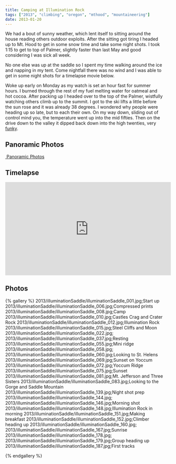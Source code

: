 ```yaml
---
title: Camping at Illumination Rock
tags: ["2013", "climbing", "oregon", "mthood", "mountaineering"]
date: 2013-01-20
---
```


We had a bout of sunny weather, which lent itself to sitting around the house reading others outdoor exploits.  After the sitting got tiring I headed up to Mt. Hood to get in some snow time and take some night shots.  I took 1:15 to get to top of Palmer, slightly faster than last May and good considering I was sick all week.


No one else was up at the saddle so I spent my time walking around the ice and napping in my tent.  Come nightfall there was no wind and I was able to get in some night shots for a timelapse movie below.


Woke up early on Monday as my watch is set an hour fast for summer hours.  I burned through the rest of my fuel melting water for oatmeal and hot cocoa.  After packing up I headed over to the top of the Palmer, wistfully watching others climb up to the summit.  I got to the ski lifts a little before the sun rose and it was already 38 degrees.  I wondered why people were heading up so late, but to each their own.  On my way down, sliding out of control mind you, the temperature went up into the mid fifties.  Then on the drive down to the valley it dipped back down into the high twenties, very <a href="http://cliffmass.blogspot.com/2013/01/super-inversion-and-bad-air.html">funky</a>.

<h2>Panoramic Photos</h2>
<a href="http://willprogramforfood.com/photos/illumination-rock-winter-camping"><img   src="http://willprogramforfood.com/photos/pics/panoramic/2013/illuminationSaddlePano/thumb/illuminationSaddlePano10.jpg" class="photo" alt=""/>
Panoramic Photos</a>

<h2>Timelapse</h2>
<iframe class="photo" src="http://player.vimeo.com/video/58230296?title=0&amp;byline=0&amp;portrait=0" width="525" height="295" frameborder="0" webkitAllowFullScreen allowFullScreen></iframe>


<h2>Photos</h2>
{% gallery %} 
2013/illuminationSaddle/illuminationSaddle_001.jpg;Start up
2013/illuminationSaddle/illuminationSaddle_006.jpg;Compressed prints
2013/illuminationSaddle/illuminationSaddle_008.jpg;Camp
2013/illuminationSaddle/illuminationSaddle_010.jpg;Castles Crag and Crater Rock
2013/illuminationSaddle/illuminationSaddle_012.jpg;Illumination Rock
2013/illuminationSaddle/illuminationSaddle_015.jpg;Steel Cliffs and Moon
2013/illuminationSaddle/illuminationSaddle_022.jpg;
2013/illuminationSaddle/illuminationSaddle_037.jpg;Resting
2013/illuminationSaddle/illuminationSaddle_055.jpg;Mini ridge
2013/illuminationSaddle/illuminationSaddle_058.jpg;
2013/illuminationSaddle/illuminationSaddle_060.jpg;Looking to St. Helens
2013/illuminationSaddle/illuminationSaddle_069.jpg;Sunset on Yoccum
2013/illuminationSaddle/illuminationSaddle_072.jpg;Yoccum Ridge
2013/illuminationSaddle/illuminationSaddle_075.jpg;Sunset
2013/illuminationSaddle/illuminationSaddle_081.jpg;Mt. Jefferson and Three Sisters
2013/illuminationSaddle/illuminationSaddle_083.jpg;Looking to the Gorge and Saddle Mountain
2013/illuminationSaddle/illuminationSaddle_139.jpg;Night shot prep
2013/illuminationSaddle/illuminationSaddle_144.jpg;
2013/illuminationSaddle/illuminationSaddle_146.jpg;Morning shot
2013/illuminationSaddle/illuminationSaddle_148.jpg;Illumination Rock in morning
2013/illuminationSaddle/illuminationSaddle_151.jpg;Making breakfast
2013/illuminationSaddle/illuminationSaddle_152.jpg;Climber heading up
2013/illuminationSaddle/illuminationSaddle_160.jpg;
2013/illuminationSaddle/illuminationSaddle_167.jpg;Sunrise
2013/illuminationSaddle/illuminationSaddle_178.jpg;
2013/illuminationSaddle/illuminationSaddle_179.jpg;Group heading up
2013/illuminationSaddle/illuminationSaddle_187.jpg;First tracks

{% endgallery %}

